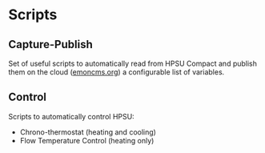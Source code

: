# Scripts

## Capture-Publish

Set of useful scripts to automatically read from HPSU Compact and publish them on the cloud ([emoncms.org](http://emoncms.org)) a configurable list of variables.

## Control

Scripts to automatically control HPSU:
* Chrono-thermostat (heating and cooling)
* Flow Temperature Control (heating only)
